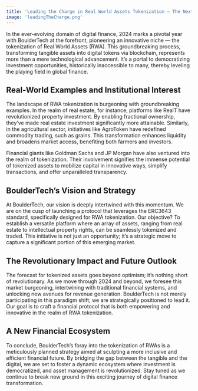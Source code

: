 ```yaml
---
title: 'Leading the Charge in Real World Assets Tokenization — The Next Frontier in Digital Finance'
image: 'leadingTheCharge.png'
---
```


In the ever-evolving domain of digital finance, 2024 marks a pivotal year with BoulderTech at the forefront, pioneering an innovative niche — the tokenization of Real World Assets (RWA). This groundbreaking process, transforming tangible assets into digital tokens via blockchain, represents more than a mere technological advancement. It’s a portal to democratizing investment opportunities, historically inaccessible to many, thereby leveling the playing field in global finance.

## Real-World Examples and Institutional Interest

The landscape of RWA tokenization is burgeoning with groundbreaking examples. In the realm of real estate, for instance, platforms like RealT have revolutionized property investment. By enabling fractional ownership, they’ve made real estate investment significantly more attainable. Similarly, in the agricultural sector, initiatives like AgroToken have redefined commodity trading, such as grains. This transformation enhances liquidity and broadens market access, benefiting both farmers and investors.

Financial giants like Goldman Sachs and JP Morgan have also ventured into the realm of tokenization. Their involvement signifies the immense potential of tokenized assets to mobilize capital in innovative ways, simplify transactions, and offer unparalleled transparency.

## BoulderTech’s Vision and Strategy

At BoulderTech, our vision is deeply intertwined with this momentum. We are on the cusp of launching a protocol that leverages the ERC3643 standard, specifically designed for RWA tokenization. Our objective? To establish a versatile platform where an array of assets, ranging from real estate to intellectual property rights, can be seamlessly tokenized and traded. This initiative is not just an opportunity; it’s a strategic move to capture a significant portion of this emerging market.

## The Revolutionary Impact and Future Outlook

The forecast for tokenized assets goes beyond optimism; it’s nothing short of revolutionary. As we move through 2024 and beyond, we foresee this market burgeoning, intertwining with traditional financial systems, and unlocking new avenues for revenue generation. BoulderTech is not merely participating in this paradigm shift; we are strategically positioned to lead it. Our goal is to craft a financial protocol that is both empowering and innovative in the realm of RWA tokenization.

## A New Financial Ecosystem

To conclude, BoulderTech’s foray into the tokenization of RWAs is a meticulously planned strategy aimed at sculpting a more inclusive and efficient financial future. By bridging the gap between the tangible and the digital, we are set to foster a dynamic ecosystem where investment is democratized, and asset management is revolutionized. Stay tuned as we continue to break new ground in this exciting journey of digital finance transformation.